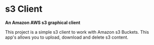 # s3 Client

**An Amazon AWS s3 graphical client**

This project is a simple s3 client to work with Amazon s3 Buckets. This app's allows you to upload, download and delete s3 content.